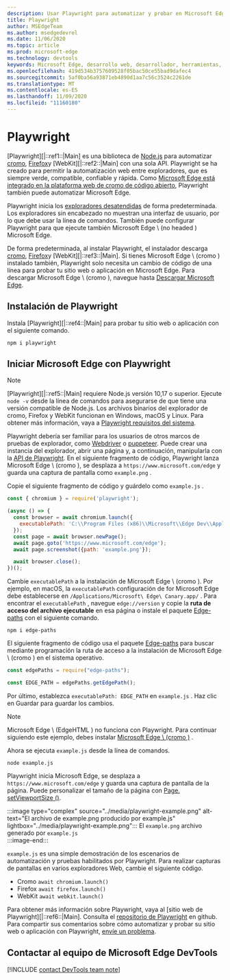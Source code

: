 ```yaml
---
description: Usar Playwright para automatizar y probar en Microsoft Edge
title: Playwright
author: MSEdgeTeam
ms.author: msedgedevrel
ms.date: 11/06/2020
ms.topic: article
ms.prod: microsoft-edge
ms.technology: devtools
keywords: Microsoft Edge, desarrollo web, desarrollador, herramientas, automatización, prueba, playwright, nodo, JavaScript, NPM
ms.openlocfilehash: 419d534b3757609528f05bac50ce55bad9dafec4
ms.sourcegitcommit: 5af0ba56a93871eb4890d1aa7c56c3524c2261de
ms.translationtype: MT
ms.contentlocale: es-ES
ms.lasthandoff: 11/09/2020
ms.locfileid: "11160180"
---
```

# Playwright  

[Playwright][|::ref1::|Main] es una biblioteca de [Node.js][NodejsMain] para automatizar [cromo][ChromiumHome], [Firefox][FirefoxMain]y [WebKit][|::ref2::|Main] con una sola API.  Playwright se ha creado para permitir la automatización web entre exploradores, que es siempre verde, compatible, confiable y rápida.  Como [Microsoft Edge está integrado en la plataforma web de cromo de código abierto][MicrosoftBlogsWindowsExperience20181206], Playwright también puede automatizar Microsoft Edge.  

Playwright inicia los [exploradores desatendidas][WikiHeadlessBrowser] de forma predeterminada.  Los exploradores sin encabezado no muestran una interfaz de usuario, por lo que debe usar la línea de comandos.  También puede configurar Playwright para que ejecute también Microsoft Edge \ (no headed \) Microsoft Edge.  

De forma predeterminada, al instalar Playwright, el instalador descarga [cromo][ChromiumHome], [Firefox][FirefoxMain]y [WebKit][|::ref3::|Main].  Si tienes Microsoft Edge \ (cromo \) instalado también, Playwright solo necesita un cambio de código de una línea para probar tu sitio web o aplicación en Microsoft Edge.  Para descargar Microsoft Edge \ (cromo \), navegue hasta [Descargar Microsoft Edge][MicrosoftEdgeDownload].  

## Instalación de Playwright  

Instala [Playwright][|::ref4::|Main] para probar tu sitio web o aplicación con el siguiente comando.  

```shell
npm i playwright
```  

## Iniciar Microsoft Edge con Playwright  

> [!NOTE]
> [Playwright][|::ref5::|Main] requiere Node.js versión 10,17 o superior. Ejecute `node -v` desde la línea de comandos para asegurarse de que tiene una versión compatible de Node.js.  Los archivos binarios del explorador de cromo, Firefox y WebKit funcionan en Windows, macOS y Linux. Para obtener más información, vaya a [Playwright requisitos del sistema][PlaywrightSystemRequirements].  

Playwright debería ser familiar para los usuarios de otros marcos de pruebas de explorador, como [Webdriver][WebDriverChromiumMain] o [puppeteer][PuppeteerMain].  Puede crear una instancia del explorador, abrir una página y, a continuación, manipularla con la [API de Playwright][PlaywrightAPIReference].  En el siguiente fragmento de código, Playwright lanza Microsoft Edge \ (cromo \), se desplaza a `https://www.microsoft.com/edge` y guarda una captura de pantalla como `example.png` .  

Copie el siguiente fragmento de código y guárdelo como `example.js` .  

```javascript
const { chromium } = require('playwright');

(async () => {
  const browser = await chromium.launch({
    executablePath: 'C:\\Program Files (x86)\\Microsoft\\Edge Dev\\Application\\msedge.exe'
  });
  const page = await browser.newPage();
  await page.goto('https://www.microsoft.com/edge');
  await page.screenshot({path: 'example.png'});

  await browser.close();
})();
```  

Cambie `executablePath` a la instalación de Microsoft Edge \ (cromo \).  Por ejemplo, en macOS, la `executablePath` configuración de for Microsoft Edge debe establecerse en `/Applications/Microsoft\ Edge\ Canary.app/` .  Para encontrar el `executablePath` , navegue `edge://version` y copie la **ruta de acceso del archivo ejecutable** en esa página o instale el paquete [Edge-paths][npmEdgePaths] con el siguiente comando.  

```shell
npm i edge-paths
```  

El siguiente fragmento de código usa el paquete [Edge-paths][npmEdgePaths] para buscar mediante programación la ruta de acceso a la instalación de Microsoft Edge \ (cromo \) en el sistema operativo.  

```javascript
const edgePaths = require("edge-paths");

const EDGE_PATH = edgePaths.getEdgePath();
```  

Por último, establezca `executablePath: EDGE_PATH` en `example.js` .  Haz clic en Guardar para guardar los cambios.  

> [!NOTE]
> Microsoft Edge \ (EdgeHTML \) no funciona con Playwright.  Para continuar siguiendo este ejemplo, debes instalar [Microsoft Edge \ (cromo \)][MicrosoftEdgeDownload] .  

Ahora se ejecuta `example.js` desde la línea de comandos.  

```shell
node example.js
```  

Playwright inicia Microsoft Edge, se desplaza a `https://www.microsoft.com/edge` y guarda una captura de pantalla de la página.  Puede personalizar el tamaño de la página con [Page. setViewportSize ()][PlaywrightAPIPageSetViewport].  

:::image type="complex" source="../media/playwright-example.png" alt-text="El archivo de example.png producido por example.js" lightbox="../media/playwright-example.png":::
    El `example.png` archivo generado por `example.js`  
:::image-end:::  

`example.js` es una simple demostración de los escenarios de automatización y pruebas habilitados por Playwright.  Para realizar capturas de pantallas en varios exploradores Web, cambie el siguiente código.  

*   Cromo  `await chromium.launch()`  
*   Firefox  `await firefox.launch()`  
*   WebKit  `await webkit.launch()`  

Para obtener más información sobre Playwright, vaya al [sitio web de Playwright][|::ref6::|Main].  Consulta el  [repositorio de Playwright][PlaywrightRepo] en github.  Para compartir sus comentarios sobre cómo automatizar y probar su sitio web o aplicación con Playwright, [envíe un problema][PlaywrightRepoNewIssue].  

## Contactar al equipo de Microsoft Edge DevTools  

[!INCLUDE [contact DevTools team note](../devtools-guide-chromium/includes/contact-devtools-team-note.md)]  

<!-- links -->  

[WebdriverChromiumMain]: ../webdriver-chromium.md "Controlador WebDrive (cromo) | Microsoft docs"  
[PuppeteerMain]: ../puppeteer.md "Puppeteer | Microsoft docs"  

[MicrosoftBlogsWindowsExperience20181206]: https://blogs.windows.com/windowsexperience/2018/12/06/microsoft-edge-making-the-web-better-through-more-open-source-collaboration "Microsoft Edge: cómo mejorar la eficacia de la web mediante una colaboración de código abierto | Blog de experiencia de Microsoft"  

[MicrosoftEdgeDownload]: https://microsoft.com/edge "Descargar Microsoft Edge"  

[ChromiumHome]: https://www.chromium.org/Home "Cromo | Proyectos de cromo"  

[FirefoxMain]: https://www.mozilla.org/firefox "Mozilla Firefox"

[NodejsMain]: https://nodejs.org "Node.js"  

[npmEdgePaths]: https://www.npmjs.com/package/edge-paths "rutas de borde | NPM"

[PlaywrightMain]: https://playwright.dev "Playwright"  
[PlaywrightAPIReference]: https://playwright.dev#?path=docs/api.md "Referencia de la API de Playwright"  
[PlaywrightAPIPageSetViewport]: https://playwright.dev#?path=docs%2Fapi.md&q=pagesetviewportsizeviewportsize "Page. setViewportSize (viewportSize) | Referencia de la API de Playwright"    
[PlaywrightSystemRequirements]: https://playwright.dev#?path=docs/intro.md&q=system-requirements "Requisitos del sistema de Playwright"  

[PlaywrightRepo]: https://github.com/microsoft/playwright "Playwright | GitHub"  
[PlaywrightRepoNewIssue]: https://github.com/microsoft/playwright/issues/new/choose "Nuevo problema en el repositorio de Playwright | GitHub"  

[WebKitMain]: https://webkit.org "WebKit"

[WikiHeadlessBrowser]: https://en.wikipedia.org/wiki/Headless_browser "Explorador sin periféricos | Wikipedia"  
